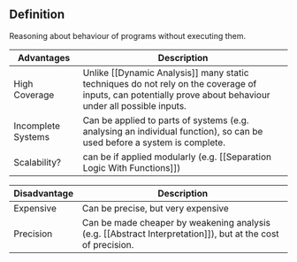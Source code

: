 ## Definition
Reasoning about behaviour of programs without executing them.

| Advantages | Description |
| ---- | ---- |
| High Coverage | Unlike [[Dynamic Analysis]] many static techniques do not rely on the coverage of inputs, can potentially prove about behaviour under all possible inputs. |
| Incomplete Systems | Can be applied to parts of systems (e.g. analysing an individual function), so can be used before a system is complete. |
| Scalability? | can be if applied modularly (e.g. [[Separation Logic With Functions]]) |

| Disadvantage | Description |
| ---- | ---- |
| Expensive | Can be precise, but very expensive |
| Precision | Can be made cheaper by weakening analysis (e.g. [[Abstract Interpretation]]), but at the cost of precision. |
